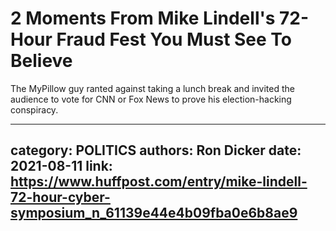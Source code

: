 # 2 Moments From Mike Lindell's 72-Hour Fraud Fest You Must See To Believe

The MyPillow guy ranted against taking a lunch break and invited the audience to vote for CNN or Fox News to prove his election-hacking conspiracy.

---
category: POLITICS
authors: Ron Dicker
date: 2021-08-11
link: https://www.huffpost.com/entry/mike-lindell-72-hour-cyber-symposium_n_61139e44e4b09fba0e6b8ae9
---
